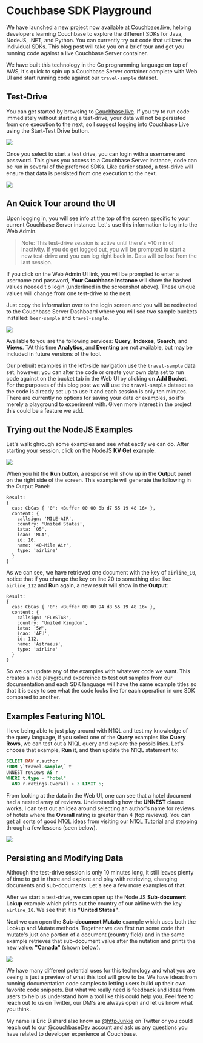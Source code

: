 # Couchbase SDK Playground

We have launched a new project now available at [Couchbase.live](https://couchbase.live), helping developers learning Couchbase to explore the different SDKs for Java, NodeJS, .NET, and Python. You can currently try out code that utilizes the individual SDKs. This blog post will take you on a brief tour and get you running code against a live Couchbase Server container.

We have built this technology in the Go programming language on top of AWS, it's quick to spin up a Couchbase Server container complete with Web UI and start running code against our `travel-sample` dataset.

## Test-Drive

You can get started by browsing to [Couchbase.live](https://couchbase.live). If you try to run code immediately without starting a test-drive, your data will not be persisted from one execution to the next, so I suggest logging into Couchbase Live using the Start-Test Drive button.

![](images/start-session.png)

Once you select to start a test drive, you can login with a username and password. This gives you access to a Couchbase Server instance, code can be run in several of the preferred SDKs. Like earlier stated, a test-drive will ensure that data is persisted from one execution to the next.

![](images/session-info.png)

## An Quick Tour around the UI

Upon logging in, you will see info at the top of the screen specific to your current Couchbase Server instance. Let's use this information to log into the Web Admin.

> Note: This test-drive session is active until there's ~10 min of inactivity. If you do get logged out, you will be prompted to start a new test-drive and you can log right back in. Data will be lost from the last session.

If you click on the Web Admin UI link, you will be prompted to enter a username and password, **Your Couchbase Instance** will show the hashed values needed t o login (underlined in the screenshot above). These unique values will change from one test-drive to the nest.

Just copy the information over to the login screen and you will be redirected to the Couchbase Server Dashboard where you will see two sample buckets installed: `beer-sample` and `travel-sample`.

![](images/buckets-view.png)

Available to you are the following services: **Query**, **Indexes**, **Search**, and **Views**. TAt this time **Analytics**, and **Eventing** are not available, but may be included in future versions of the tool.

Our prebuilt examples in the left-side navigation use the `travel-sample` data set, however; you can alter the code or create your own data set to run code against on the bucket tab in the Web UI by clicking on **Add Bucket**. For the purposes of this blog post we will use the `travel-sample` dataset as the code is already set up to use it and each session is only ten minutes. There are currently no options for saving your data or examples, so it's merely a playground to experiment with. Given more interest in the project this could be a feature we add.

## Trying out the NodeJS Examples

Let's walk ghrough some examples and see what eactly we can do. After starting your session, click on the NodeJS **KV Get** example.

![](images/node-kv-get.png)

When you hit the **Run** button, a response will show up in the **Output** panel on the right side of the screen. This example will generate the following in the Output Panel:

    Result: 
    {
      cas: CbCas { '0': <Buffer 00 00 8b d7 55 19 48 16> },
      content: {
        callsign: 'MILE-AIR',
        country: 'United States',
        iata: 'Q5',
        icao: 'MLA',
        id: 10,
        name: '40-Mile Air',
        type: 'airline'
      }
    }

As we can see, we have retrieved one document with the key of `airline_10`, notice that if you change the key on line 20 to something else like: `airline_112` and **Run** again, a new result will show in the **Output**:

    Result: 
    {
      cas: CbCas { '0': <Buffer 00 00 94 d8 55 19 48 16> },
      content: {
        callsign: 'FLYSTAR',
        country: 'United Kingdom',
        iata: '5W',
        icao: 'AEU',
        id: 112,
        name: 'Astraeus',
        type: 'airline'
      }
    }

So we can update any of the examples with whatever code we want. This creates a nice playground expereince to test out samples from our documentation and each SDK language will have the same example titles so that it is easy to see what the code looks like for each operation in one SDK compared to another.

## Examples Featuring N1QL

I love being able to just play around with N1QL and test my knowledge of the query language, if you select one of the **Query** examples like **Query Rows**, we can test out a N1QL query and explore the possibilities. Let's choose that example, **Run** it, and then update the N1QL statement to:

```SQL
SELECT RAW r.author
FROM \`travel-sample\` t
UNNEST reviews AS r
WHERE t.type = "hotel"
  AND r.ratings.Overall > 3 LIMIT 5;
```

From looking at the data in the Web UI, one can see that a hotel document had a nested array of reviews. Understanding how the **UNNEST** clause works, I can test out an idea around selecting an author's name for reviews of hotels where the **Overall** rating is greater than 4 (top reviews). You can get all sorts of good N1QL ideas from visiting our [N1QL Tutorial](https://query-tutorial.couchbase.com) and stepping through a few lessons (seen below).

![](images/n1ql-tuotrial.png)

## Persisting and Modifying Data

Although the test-drive session is only 10 minutes long, it still leaves plenty of time to get in there and explore and play with retrieving, changing documents and sub-documents. Let's see a few more examples of that.

After we start a test-drive, we can open up the Node JS **Sub-document Lokup** example which prints out the country of our airline with the key `airline_10`. We see that it is **"United States"**.

Next we can open the **Sub-document Mutate** example which uses both the Lookup and Mutate methods. Together we can first run some code that mutate's just one portion of a document (country field) and in the same example retrieves that sub-document value after the nutation and prints the new value: **"Canada"** (shown below).

![](images/sub-doc-mutate.png)

We have many different potential uses for this technology and what you are seeing is just a preview of what this tool will grow to be. We have ideas from running documentation code samples to letting users build up their own favorite code snippets. But what we really need is feedback and ideas from users to help us understand how a tool like this could help you. Feel free to reach out to us on Twitter, our DM's are always open and let us know what you think.

My name is Eric Bishard also know as [@httpJunkie](https://twitter.com/httpJunkie) on Twitter or you could reach out to our [@couchbaseDev](https://twitter.com/CouchbaseDev) account and ask us any questions you have related to developer experience at Couchbase.